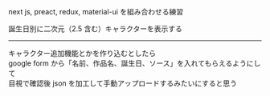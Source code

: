 next js, preact, redux, material-ui を組み合わせる練習

誕生日別に二次元（2.5 含む）キャラクターを表示する

---

キャラクター追加機能とかを作り込むとしたら  
google form から「名前、作品名、誕生日、ソース」を入れてもらえるようにして  
目視で確認後 json を加工して手動アップロードするみたいにすると思う  
